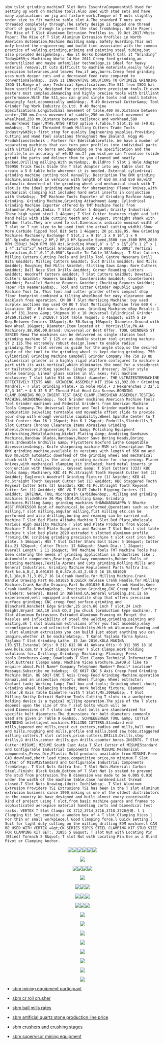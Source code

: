 
```
sbm tslot grinding machineT Slot Nuts EssentraComponentsUS Used for setting up work on machine tools.Also used with stud sets and have many applications on jig and fixture work.Tongue of T nuts slightly under size to fit machine table slot A.The standard T nuts are threaded completely through.The safety design is tapped one thread short of going through to prevent the stud from&nbsp;. White Paper: The Rise of T Slot Aluminum Extrusion Profiles in. 19 Oct 2017.White Paper: The Rise of T Slot Aluminum Extrusion Profiles in North American Automation,Machine Building &amp; Safety Guarding.This not only bested the engineering and build time associated with the common practice of welding,grinding,priming and painting steel tubing,but also provided design&nbsp;. How it Works Don&#39;t Call it “Grinding” Today&#39;s Machining World 14 Mar 2011.Creep feed grinding,an underutilized and maybe unfamiliar technology,is ideal for heavy material removal.It cuts difficult to machine materials,easily holds precision tolerances,and leaves few,if any,burrs.Creep feed grinding uses much deeper cuts and a decreased feed rate compared to conventional&nbsp;. ISOG 11 INNOVATIVE SOLUTIONS TO OPTIMIZE GRINDING ISOG 11.Range of use; Technical Specifications.The S11 from ISOG has been specifically designed for grinding modern precision tools.It even masters most complex,demanding and highly precise tools with brilliant performance.With the S11,you can grind single tools and small batches amazingly fast,economically and&nbsp;. M 40 Universal Cutter&amp; Tool Grinder Top Work Industry Co.Ltd. M 40 Machine Specifications.Longitudinal movement of table,400 mm.Distance between center,700 mm.Cross movement of saddle,250 mm.Vertical movement of wheelhead,250 mm.Distance between tailstock and workhead,580 mm.Workhead taper,MT#5.NT50 (BT50 option ).Table.T Slot,15 mm (+0.05 mm&nbsp;. T Slot Threaded Shank Milling Cutters Trade Tools Industry&#39;s first stop for quality Engineering supplies.Providing Cutting and Hand Tool solutions throughout New Zealand. Högg AG Produktionstechnik : Partner für Edelstahlprofile. We have a number of separating machines that can turn your profiles into individual parts with virtually no burrs and,depending on the specification and the profile,to an accuracy of ±0.02 mm.If you wish,we can Trowalise (slide grind) the parts and deliver them to you cleaned and neatly packed.Drilling milling.With our&nbsp;. BuildPro T Slot 2 Hole Adapter T50950 Trick Tools Slide the T Slot Adapter into any table slot to create a 5 8 table hole wherever it is needed. External cylindrical grinding machine cutting tool manually. Description The BMX grinding machine,available in versions with length of 650 mm and 850 mm,with automatic downfeed of the grinding wheel and mechanical chuck with T slot,is the ideal grinding machine for sharpening: Planer knives,with mechanical clamping kit included hard metal inserts in conjunction with the&nbsp;. TMT Machine Tools Exporter of Grinding Machine &amp; Grinding. Grinding Machine,Grinding Attachment &amp; Cylindrical Grinding Machine Exporter offered by TMT Machine Tools from Jalandhar,Punjab,India. T Slot Cutter 1 4&quot; Grizzly Industrial These high speed steel 1 4&quot; T Slot Cutter features right and left hand helix with side cutting teeth and 3 4&quot; straight shank with Weldon flats.They are used to cut.Dimensions indicate nominal width of T slot or T nut size to be used (not the actual cutting width).Show More.Carbide Tipped Tool Bit Sets 1 4&quot; 20 pc.$18.95. New Grinding Machines Machinery Exchange T Slot,1 x 9 16″,1 x 9 16”,1 x 9 16”.Spindle Motor,2 HP,2 HP,3 HP.Spindle Speed,3500 rpm,3500 RPM,2850 RPM (50Hz) 3420 RPM (60 Hz).Grinding Wheel,8″ x ½” x 1¼”,8”x 1 2” x 1 1 4”,12”x1”x3”.Vertical Graduation,0.0005″,0.0005″,0.0002”.Vertical Revolution,0.1″,0.1”,0.050”.Spindle To Table,18″&nbsp;. T Slot Cutters Milling Cutters Cutting Tools and Drills Tool Centre Masonary Drill Bits &middot; Milling Cutters &middot; Slot Drills &middot; End Mills &middot; Roughing End Mills &middot; Slitting Saws &amp; Bore Cutters &middot; Ball Nose Slot Drills &middot; Corner Rounding Cutters &middot; Woodruff Cutters &middot; T Slot Cutters &middot; Dovetail Cutters &middot; Reamers &middot; Countersinks &middot; Counterbores &middot; Parallel Machine Reamers &middot; Chucking Reamers &middot; Taper Pin Reamers&nbsp;. Tool and Cutter Grinder Republic Lagun Machine Tool Co. This tool and cutter grinder offers compact shop floor footprint combined a tilting wheelhead for easy clearance and backlash free operation. CM 80 T Slot Mortising Machine: buy used surplex auctions Buy used CM 80 T Slot Mortising Machine from 600 € ✓ Location: DE ✓ Bid now ▻ Surplex.com. Grinding Machines eBay Results 1 48 of 131.Joens &amp; Shipman 10 x 18 Universal Cylindrical Grinder 24269.Ticket # : 24269.T Slot Table 7&quot; x 41&quot; with a 19 Deg.Between Centers 18&quot;.Hz 50.Swing 10&quot; Diameter.Ground with New Wheel 10&quot; Diameter.Item located at : Morrisville,PA.AA Machinery.$8,950.00.Brand: Universal.or Best Offer. TOOL GRINDERS ST SERIES Rema The machines can be delivered as single station tool grinding machine ST 1 125 or as double station tool grinding machine ST 2 125.The extremely robust design.lever to enable radius grinding.The T slot serves as guide for the angle stop,so the desired angle of the tool to the grinding wheel is kept during grinding. 750 Cylindrical Grinding Machine Campbell Grinder Company The 750 ID OD cylindrical grinder is a highly rigid platform configured to machine a part with its axis vertical,which eliminates the need for a steadyrest or tailstock.grinding spindle; Single point dresser; Roller style table bearing; Linear glass scales in all axes; Full machine enclosure; T slot table 914 mm (36in) diameter. THE ULTRATESTERMACHINE EFFECTIVELY TESTS AND. GRINDING ASSEMBLY KIT 1594 $1,092.00.• Grinding Mandrel.• T Slot Grinding Plate.• 15 Hole Mold.• 3 HexWrenches 3 32”,1 8”,3 16”.• 4 8 32 5 8” Thread Flat Head Cap Screws.BONDING CLAMP.BONDING MOLD INSERT.TEST BASE CLAMP.CROSSHEAD ASSEMBLY.TESTING MACHINE.GRINDING&nbsp;. Tool Grinder machines American Machine Tools Tool Grinder machines and Pedestal Grinders from American Machine Tools Company.The Universal Cutter and Tool Grinder machine has a combination swiveling turntable and moveable offset slide to provide your shop with enough versatile capability.Wheel Spindle Center to T Slot Center: Max 16 1 2&quot; Min 6 1 2&quot; Endmills,Slotdrills,T Slot Cutters Chronos Clearance Items Abrasives Grinding Wheels,Dressers,Engineering Files &amp; Polishing Equipment Airbrushing,Metalblacking,Nickel Plating &amp; Anodising Bandsaws Machines,Bandsaw Blades,Handsaws,Razor Saws Boring Heads,Boring Bars,Indexable Endmills &amp; Flycutters Boxford Lathe Compatible Accessories&nbsp;. Knife sharpening machine MVM srl Description The BMX grinding machine,available in versions with length of 650 mm and 850 mm,with automatic downfeed of the grinding wheel and mechanical chuck with T slot,is the ideal grinding machine for sharpening: Planer knives,with mechanical clamping kit included; hard metal inserts in conjunction with the&nbsp;. Keyseat &amp; T Slot Cutters (333) KBC Tools &amp; Machinery KBC 41 Pc.Straight Tooth Keyseat Cutter Set (2) &middot; Eaglerock Woodruff Grinding Fixture (1) &middot; KEO 41 Pc.Straight Tooth Keyseat Cutter Set (1) &middot; KBC Staggered Tooth Keyseat Cutter Sets (2) &middot; KBC 41 Pc.Straight Tooth Keyseat Cutter Set (1) &middot; KBC VG T SLOT Cobalt Ripping Cutters (1) &middot; INTERNAL TOOL Micrograin Carbide&nbsp;. Milling and grinding machines SlideShare 26 May 2014.Milling &amp; Grinding Machines.Milling &amp; grinding machines SHARANABASAPPA V Bhurke ASST.PROFESSOR Dept.of mechanical.be performed.Operations such as slot milling,T slot milling,angular milling,flat milling etc.can be performed and also drilling,boring and reaming can be carried out. Machine T Slot Bed Plate Alibaba Machine T Slot Bed Plate,Wholesale Various High Quality Machine T Slot Bed Plate Products from Global Machine T Slot Bed Plate Suppliers and Machine T Slot Bed.t slot table machine t slot bed plate 2020 extruded t slotted aluminum profile framing.CNC scribing grinding precision machine t slot cast iron bed plate. 5 16&quot; HSS T Slot Cutter Shars Bolt Size: 5 16&quot; Cutter Dia.21 32&quot; Cutter Thick: 17 64&quot; Shank Dia.: 1 2&quot; Overall Length: 2 11 16&quot; TMT Machine Tools TMT Machine Tools has been catering the needs of grinding application in Industries like : Automobile components,Bearings,Railway components,Rubber Rolls of printing machines,Textile Aprons and Cots grinding,Rolling Mills and General Industries. Grinding Machine Replacement Parts Valtra Inc. Part No.A,B,C,D.601015 B,0.87∅,0.43,2.68,5 16 18.601020 B,1.18∅,0.71,3.89,7 16 14.Crank Handle.for Milling Machine.Crank Handle Drawing.Part No.601025 B.Quick Release Crank Handle.for Milling Machine.Crank Handle Drawing.Part No.601030 B.Knee Crank Handle.Knee Crank Handle Drawing&nbsp;. Precision Grinding,CNC Creep feed Surface Grinders: General. Based in Oakland,CA,General Grinding,Inc.is an experienced,well equipped and versatile shop that offers precision surface grinding; CNC creep feed surface grinding and Blanchard.Hanchett Edge Grinder,25 inch,60 inch T slot,24 inch height.Bryant 16A,10 inch OD,3 jaw chuck (production type machine). T Slot Aluminum Extrusions Extruded Aluminum Framing mk Forget the hassles and inflexibility of steel the welding,grinding,painting and waiting.mk t slot aluminum extrusions offer you fast assembly,easy reconfiguration and unlimited flexibility.With mk Aluminum Framing and t slot aluminum extrusions you can build just about anything you can imagine,whether it be machine&nbsp;. T Kanal Taşlama Torna Aynası Taşlama T Slot Grinding Lathe. 15 Jan 2016.KULA MAKİNA LTD.ŞTİ.İstanbul Ofis: 0 212 612 00 41 Ankara Ofis: 0 312 395 18 18 www.kula.com.tr T Slot Clamps Carver T Slot Clamps.Work holding solutions for… Drilling; Grinding; Machining; Planing; Press tools.Brochures &amp; Downloads.T Slot Clamps Technical Information T Slot,Buttress Clamps &amp; Machine Vices Brochure.I&#39;d like to enquire about.Full Name* Company Telephone Number* Email* Location* Message.Subscribe me to&nbsp;. OE 6017 CNC 5 Axis Creep Feed Grinding Machine Odin. OE 6017 CNC 5 Axis Creep Feed Grinding Machine.operation manual,and an inspection report; Wheel flange; Wheel extractor; Coolant tank; Working lamp; Tool box and tools; Grinding wheel chuck; Grinding wheel balancing bracket; Work holding fixture; Diamond roller.B Axis Table Diametre (with T Slot),Mm,300&nbsp;. T Slot Milling Smithy Detroit Machine Tools Cutting T slots in a workpiece holding device is a typical milling operation.The size of the T slots depends upon the size of the T slot bolts which will be used.Dimensions of T slots and T slot bolts are standardized for specific bolt diameters.The dimensions for bolt diameters commonly used are given in Table 8 6&nbsp;. SCHNEEBERGER TOOL &amp; CUTTER GRINDING intelligent machines.MILLING CUTTERS.Standard end mills,tapered end mills,crest cut cutters,radius end mills,ball nose end mills,roughing end mills,profile end mills,band saw hobs,staggered milling cutters,T slot cutters,prism cutters.DRILLS.Drills,step drills,G drills,center drills,gun drills,counter bores.INSERTS. T Slot Cutter｜MISUMI｜MISUMI South East Asia T Slot Cutter of MISUMIStandard and Configurable Industrial Components from MISUMI.Mechanical components,Press Die,Plastic Mold products available from MISUMI.Free CAD download,short lead times,competitive price,no minimum.T Slot Cutter of MISUMIStandard and Configurable Industrial Components from&nbsp;. T Slot Nuts Valtra Inc. T Slot Nuts.Material: Carbon Steel.Finish: Black Oxide.Bottom of T Slot Nut Is staked to prevent the stud from protrusion.The B dimension was made to be 0.005 0.010 under the width of the machine table.Case hardened.Last thread closed.T Slot Nuts Drawing.(Unit: Inch)&nbsp;. T Slot Aluminum Extrusion Providers TSI Extrusions TSI has been in the T slot aluminum extrusion business since 1990,making us one of the oldest distributors in the country.We have designed and built almost every conceivable kind of project using T slot,from basic machine guards and frames to sophisticated aerospace material handling carts and biomedical test racks. VERTEX T Slot Clamps CK 3712,3714,3716,3718,3720台灣. l 1 Clamping Kit Set contain: a wooden box of 4 T slot Clamping Vices.l For thin or small workpiece.l Good Clamping force.l Quick setting.l Suit for light duty cutting on the milling drilling EDM machine.l CAN BE USED WITH VERTEX =&gt;CK SERIES 52PCS STEEL CLAMPING KIT.STUD SIZE FOR CLAMPING KIT SET:. 31855 5 8&quot; T slot Nut with Locating Pin (Blind) Tormach 5 8&quot; T slot Nut with Locating Pin.Use as a Blind Pivot or Clamping Anchor. 
```

<div align="center">
  
<a rel="nofollow" href="https://m.shibang-china.com?f=github&k=sbm+tslot+grinding+machine"><img src="https://static.shibang-china.com/en/l.png"></a><img src="https://static.shibang-china.com/en/hw.png"><a rel="nofollow" href="https://m.shibang-china.com/product/?f=github&k=sbm+tslot+grinding+machine"><img src="https://static.shibang-china.com/en/p.png"></a><a rel="nofollow" href="https://m.shibang-china.com/cases/?f=github&k=sbm+tslot+grinding+machine"><img src="https://static.shibang-china.com/en/c.png"></a><a rel="nofollow" href="https://m.shibang-china.com/news/?f=github&k=sbm+tslot+grinding+machine"><img src="https://static.shibang-china.com/en/n.png"></a><a rel="nofollow" href="https://m.shibang-china.com?f=github&k=sbm+tslot+grinding+machine"><img src="https://static.shibang-china.com/en/m.png"></a>

<a rel="nofollow" href="https://m.shibang-china.com/product/?f=github&k=sbm+tslot+grinding+machine"><img src="https://static.shibang-china.com/en/b.jpg"></a>
  
<a rel="nofollow" href="https://m.shibang-china.com/solution-aggregate.html?f=github&k=sbm+tslot+grinding+machine"><img src="https://static.shibang-china.com/en/a.jpg"></a><a rel="nofollow" href="https://m.shibang-china.com/solution-mine.html?f=github&k=sbm+tslot+grinding+machine"><img src="https://static.shibang-china.com/en/m.jpg"></a><a rel="nofollow" href="https://m.shibang-china.com/solution-mill.html?f=github&k=sbm+tslot+grinding+machine"><img src="https://static.shibang-china.com/en/g.jpg"></a><a rel="nofollow" href="https://m.shibang-china.com/solution-epc.html?f=github&k=sbm+tslot+grinding+machine"><img src="https://static.shibang-china.com/en/e.jpg"></a>

<a rel="nofollow" href="https://m.shibang-china.com/product/?f=github&k=sbm+tslot+grinding+machine"><img src="https://static.shibang-china.com/en/a-p.png"></a>

<a rel="nofollow" href="https://m.shibang-china.com/product/crusher/c6x.html?f=github&k=sbm+tslot+grinding+machine"><img src="https://static.shibang-china.com/en/j.jpg"></a><a rel="nofollow" href="https://m.shibang-china.com/product/crusher/ci5x.html?f=github&k=sbm+tslot+grinding+machine"><img src="https://static.shibang-china.com/en/i.jpg"></a><a rel="nofollow" href="https://m.shibang-china.com/product/crusher/hst.html?f=github&k=sbm+tslot+grinding+machine"><img src="https://static.shibang-china.com/en/c.jpg"></a>

<a rel="nofollow" href="https://m.shibang-china.com/product/mill/mtw.html?f=github&k=sbm+tslot+grinding+machine"><img src="https://static.shibang-china.com/en/mtw.jpg"></a><a rel="nofollow" href="https://m.shibang-china.com/product/mill/scm.html?f=github&k=sbm+tslot+grinding+machine"><img src="https://static.shibang-china.com/en/scm.jpg"></a><a rel="nofollow" href="https://m.shibang-china.com/product/mill/lm.html?f=github&k=sbm+tslot+grinding+machine"><img src="https://static.shibang-china.com/en/lm.jpg"></a>

<a rel="nofollow" href="https://m.shibang-china.com/product/sand/vsi6x.html?f=github&k=sbm+tslot+grinding+machine"><img src="https://static.shibang-china.com/en/6x.jpg"></a><a rel="nofollow" href="https://m.shibang-china.com/product/sand/vu.html?f=github&k=sbm+tslot+grinding+machine"><img src="https://static.shibang-china.com/en/vu.jpg"></a><a rel="nofollow" href="https://m.shibang-china.com/product/mobile/klun.html?f=github&k=sbm+tslot+grinding+machine"><img src="https://static.shibang-china.com/en/k.jpg"></a>

<a rel="nofollow" href="https://m.shibang-china.com/cases/?f=github&k=sbm+tslot+grinding+machine"><img src="https://static.shibang-china.com/en/case.png"></a>

<a rel="nofollow" href="https://m.shibang-china.com/cases/aggregate/202.html?f=github&k=sbm+tslot+grinding+machine"><img src="https://static.shibang-china.com/en/c-1.jpg"></a>

<a rel="nofollow" href="https://m.shibang-china.com/cases/aggregate/203.html?f=github&k=sbm+tslot+grinding+machine"><img src="https://static.shibang-china.com/en/c-2.jpg"></a>

<a rel="nofollow" href="https://m.shibang-china.com/cases/mill/123.html?f=github&k=sbm+tslot+grinding+machine"><img src="https://static.shibang-china.com/en/c-3.jpg"></a>

<a rel="nofollow" href="https://m.shibang-china.com/contact_us.html?f=github&k=sbm+tslot+grinding+machine"><img src="https://static.shibang-china.com/en/contact.png"></a>

<a rel="nofollow" href="https://swt.shibang-china.com/?f=github&k=sbm+tslot+grinding+machine"><img src="https://static.shibang-china.com/en/chat.png"></a>

<a rel="nofollow" href="https://whatsapp.shibangsoft.com/WhatsApp.php?f=github&k=sbm+tslot+grinding+machine"><img src="https://static.shibang-china.com/en/whatsapp.png"></a>

<a rel="nofollow" href="https://m.shibang-china.com/?f=github&k=sbm+tslot+grinding+machine"><img src="https://static.shibang-china.com/en/website.png"></a>

</div>


* [sbm mining equipment participant](sbm%20mining%20equipment%20participant.md)

* [sbm cr roll crusher](sbm%20cr%20roll%20crusher.md)

* [sbm ball mills rates](sbm%20ball%20mills%20rates.md)

* [sbm artificial quartz stone production line price](sbm%20artificial%20quartz%20stone%20production%20line%20price.md)

* [sbm crushers and crushing stages](sbm%20crushers%20and%20crushing%20stages.md)

* [sbm supervisor mining equipment](sbm%20supervisor%20mining%20equipment.md)